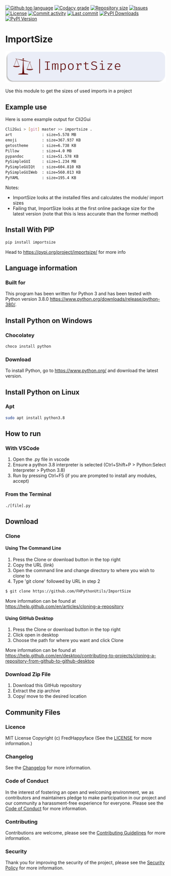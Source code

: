[![Github top language](https://img.shields.io/github/languages/top/FHPythonUtils/ImportSize.svg?style=for-the-badge)](../../)
[![Codacy grade](https://img.shields.io/codacy/grade/[codacy-proj-id].svg?style=for-the-badge)](https://www.codacy.com/manual/FHPythonUtils/ImportSize)
[![Repository size](https://img.shields.io/github/repo-size/FHPythonUtils/ImportSize.svg?style=for-the-badge)](../../)
[![Issues](https://img.shields.io/github/issues/FHPythonUtils/ImportSize.svg?style=for-the-badge)](../../issues)
[![License](https://img.shields.io/github/license/FHPythonUtils/ImportSize.svg?style=for-the-badge)](/LICENSE.md)
[![Commit activity](https://img.shields.io/github/commit-activity/m/FHPythonUtils/ImportSize.svg?style=for-the-badge)](../../commits/master)
[![Last commit](https://img.shields.io/github/last-commit/FHPythonUtils/ImportSize.svg?style=for-the-badge)](../../commits/master)
[![PyPI Downloads](https://img.shields.io/pypi/dm/importsize.svg?style=for-the-badge)](https://pypi.org/project/importsize/)
[![PyPI Version](https://img.shields.io/pypi/v/importsize.svg?style=for-the-badge)](https://pypi.org/project/importsize/)

# ImportSize

<img src="readme-assets/icons/name.png" alt="Project Icon" width="750">

Use this module to get the sizes of used imports in a project

## Example use

Here is some example output for Cli2Gui

```bash
Cli2Gui > [git] master >> importsize .
art             : size=5.578 MB
emoji           : size=367.937 KB
getostheme      : size=6.738 KB
Pillow          : size=4.0 MB
pypandoc        : size=51.578 KB
PySimpleGUI     : size=1.234 MB
PySimpleGUIQt   : size=604.810 KB
PySimpleGUIWeb  : size=560.013 KB
PyYAML          : size=195.4 KB
```

Notes:
- ImportSize looks at the installed files and calculates the module/ import
sizes
- Failing that, ImportSize looks at the first online package size for the latest
version (note that this is less accurate than the former method)



## Install With PIP

```python
pip install importsize
```

Head to https://pypi.org/project/importsize/ for more info


## Language information
### Built for
This program has been written for Python 3 and has been tested with
Python version 3.8.0 <https://www.python.org/downloads/release/python-380/>.

## Install Python on Windows
### Chocolatey
```powershell
choco install python
```
### Download
To install Python, go to <https://www.python.org/> and download the latest
version.

## Install Python on Linux
### Apt
```bash
sudo apt install python3.8
```

## How to run
### With VSCode
1. Open the .py file in vscode
2. Ensure a python 3.8 interpreter is selected (Ctrl+Shift+P > Python:Select
Interpreter > Python 3.8)
3. Run by pressing Ctrl+F5 (if you are prompted to install any modules, accept)
### From the Terminal
```bash
./[file].py
```

## Download
### Clone
#### Using The Command Line
1. Press the Clone or download button in the top right
2. Copy the URL (link)
3. Open the command line and change directory to where you wish to
clone to
4. Type 'git clone' followed by URL in step 2
```bash
$ git clone https://github.com/FHPythonUtils/ImportSize
```

More information can be found at
<https://help.github.com/en/articles/cloning-a-repository>

#### Using GitHub Desktop
1. Press the Clone or download button in the top right
2. Click open in desktop
3. Choose the path for where you want and click Clone

More information can be found at
<https://help.github.com/en/desktop/contributing-to-projects/cloning-a-repository-from-github-to-github-desktop>

### Download Zip File

1. Download this GitHub repository
2. Extract the zip archive
3. Copy/ move to the desired location

## Community Files
### Licence
MIT License
Copyright (c) FredHappyface
(See the [LICENSE](/LICENSE.md) for more information.)

### Changelog
See the [Changelog](/CHANGELOG.md) for more information.

### Code of Conduct
In the interest of fostering an open and welcoming environment, we
as contributors and maintainers pledge to make participation in our
project and our community a harassment-free experience for everyone.
Please see the
[Code of Conduct](https://github.com/FHPythonUtils/.github/blob/master/CODE_OF_CONDUCT.md) for more information.

### Contributing
Contributions are welcome, please see the [Contributing Guidelines](https://github.com/FHPythonUtils/.github/blob/master/CONTRIBUTING.md) for more information.

### Security
Thank you for improving the security of the project, please see the [Security Policy](https://github.com/FHPythonUtils/.github/blob/master/SECURITY.md) for more information.
